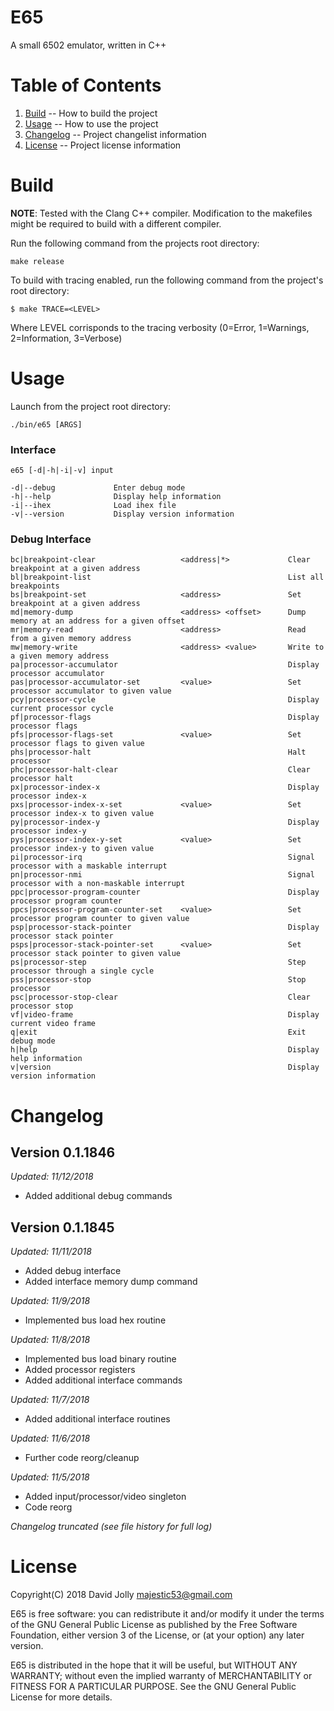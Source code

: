E65
===

A small 6502 emulator, written in C++

Table of Contents
=================

1. [Build](https://github.com/majestic53/e65#build) -- How to build the project
2. [Usage](https://github.com/majestic53/e65#usage) -- How to use the project
3. [Changelog](https://github.com/majestic53/e65#changelog) -- Project changelist information
4. [License](https://github.com/majestic53/e65#license) -- Project license information

Build
=====

__NOTE__: Tested with the Clang C++ compiler. Modification to the makefiles might be required to build with a different compiler.

Run the following command from the projects root directory:

```
make release
```

To build with tracing enabled, run the following command from the project's root directory:

```
$ make TRACE=<LEVEL>
```

Where LEVEL corrisponds to the tracing verbosity (0=Error, 1=Warnings, 2=Information, 3=Verbose)

Usage
=====

Launch from the project root directory:

```
./bin/e65 [ARGS]
```

### Interface

```
e65 [-d|-h|-i|-v] input

-d|--debug             Enter debug mode
-h|--help              Display help information
-i|--ihex              Load ihex file
-v|--version           Display version information
```

### Debug Interface

```
bc|breakpoint-clear                   <address|*>             Clear breakpoint at a given address
bl|breakpoint-list                                            List all breakpoints
bs|breakpoint-set                     <address>               Set breakpoint at a given address
md|memory-dump                        <address> <offset>      Dump memory at an address for a given offset
mr|memory-read                        <address>               Read from a given memory address
mw|memory-write                       <address> <value>       Write to a given memory address
pa|processor-accumulator                                      Display processor accumulator
pas|processor-accumulator-set         <value>                 Set processor accumulator to given value
pcy|processor-cycle                                           Display current processor cycle
pf|processor-flags                                            Display processor flags
pfs|processor-flags-set               <value>                 Set processor flags to given value
phs|processor-halt                                            Halt processor
phc|processor-halt-clear                                      Clear processor halt
px|processor-index-x                                          Display processor index-x
pxs|processor-index-x-set             <value>                 Set processor index-x to given value
py|processor-index-y                                          Display processor index-y
pys|processor-index-y-set             <value>                 Set processor index-y to given value
pi|processor-irq                                              Signal processor with a maskable interrupt
pn|processor-nmi                                              Signal processor with a non-maskable interrupt
ppc|processor-program-counter                                 Display processor program counter
ppcs|processor-program-counter-set    <value>                 Set processor program counter to given value
psp|processor-stack-pointer                                   Display processor stack pointer
psps|processor-stack-pointer-set      <value>                 Set processor stack pointer to given value
ps|processor-step                                             Step processor through a single cycle
pss|processor-stop                                            Stop processor
psc|processor-stop-clear                                      Clear processor stop
vf|video-frame                                                Display current video frame
q|exit                                                        Exit debug mode
h|help                                                        Display help information
v|version                                                     Display version information
```

Changelog
=========

Version 0.1.1846
----------------
*Updated: 11/12/2018*

* Added additional debug commands

Version 0.1.1845
----------------
*Updated: 11/11/2018*

* Added debug interface
* Added interface memory dump command

*Updated: 11/9/2018*

* Implemented bus load hex routine

*Updated: 11/8/2018*

* Implemented bus load binary routine
* Added processor registers
* Added additional interface commands

*Updated: 11/7/2018*

* Added additional interface routines

*Updated: 11/6/2018*

* Further code reorg/cleanup

*Updated: 11/5/2018*

* Added input/processor/video singleton
* Code reorg

*Changelog truncated (see file history for full log)*

License
=======

Copyright(C) 2018 David Jolly <majestic53@gmail.com>

E65 is free software: you can redistribute it and/or modify
it under the terms of the GNU General Public License as published by
the Free Software Foundation, either version 3 of the License, or
(at your option) any later version.

E65 is distributed in the hope that it will be useful,
but WITHOUT ANY WARRANTY; without even the implied warranty of
MERCHANTABILITY or FITNESS FOR A PARTICULAR PURPOSE.  See the
GNU General Public License for more details.

